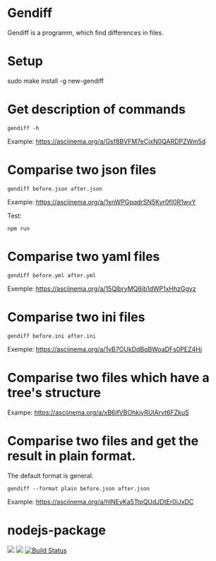 # Gendiff

Gendiff is a programm, which find differences in files.

# Setup

   sudo make install -g new-gendiff

# Get description of commands

    gendiff -h

Example: https://asciinema.org/a/Gsf8BVFM7eCjxN0QARDPZWm5d

# Comparise two json files 

    gendiff before.json after.json

Example: https://asciinema.org/a/1xnWPGpqdrSN5Kyr0fI0R1wvY

  Test:

    npm run 
    
# Comparise two yaml files

    gendiff before.yml after.yml

Exemple: https://asciinema.org/a/15QlbryMQ6ib1dWP1xHhzGgyz

# Comparise two ini files

    gendiff before.ini after.ini

Exemple:     https://asciinema.org/a/1yB7OUkDdBqBWoaDFs0PEZ4Hj

# Comparise two files which have a tree's structure

Exampe: https://asciinema.org/a/xB6jfVBOhkjyRUIArvt6FZkuS

# Comparise two files and get the result in plain format.
The default format is general.

    gendiff --format plain before.json after.json

Example:     https://asciinema.org/a/hINEyKa5TtpQUdJDtEr0iJxDC


# nodejs-package

<a href="https://codeclimate.com/github/valyaevadaria/project-lvl2-s475/maintainability"><img src="https://api.codeclimate.com/v1/badges/c8c0e4a2befbe055db77/maintainability" /></a>
<a href="https://codeclimate.com/github/valyaevadaria/project-lvl2-s475/test_coverage"><img src="https://api.codeclimate.com/v1/badges/c8c0e4a2befbe055db77/test_coverage" /></a>
[![Build Status](https://travis-ci.org/valyaevadaria/project-lvl2-s475.svg?branch=master)](https://travis-ci.org/valyaevadaria/project-lvl2-s475)
